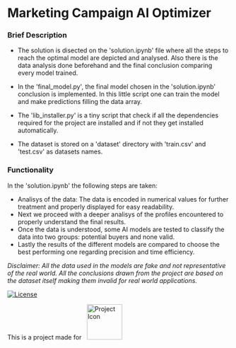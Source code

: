# Marketing Campaign AI Optimizer

### Brief Description

- The solution is disected on the 'solution.ipynb' file where all the steps to reach the optimal model are depicted and analysed.
Also there is the data analysis done beforehand and the final conclusion comparing every model trained.

- In the 'final_model.py', the final model chosen in the 'solution.ipynb' conclusion is implemented. In this little script one can train the model and make predictions filling the data array.

- The 'lib_installer.py' is a tiny script that check if all the dependencies required for the project are installed and if not they get installed automatically.

- The dataset is stored on a 'dataset' directory with 'train.csv' and 'test.csv' as datasets names.

### Functionality

In the 'solution.ipynb' the following steps are taken:
 - Analisys of the data: The data is encoded in numerical values for further treatment and properly displayed for easy readability.
 - Next we proceed with a deeper analisys of the profiles encountered to properly understand the final results.
 - Once the data is understood, some AI models are tested to classify the data into two groups: potential buyers and none valid.
 - Lastly the results of the different models are compared to choose the best performing one regarding precision and time efficiency. 

*Disclaimer: All the data used in the models are fake and not representative of the real world. All the conclusions drawn from the project are based on the dataset itself making them invalid for real world applications.*

[![License](https://img.shields.io/badge/License-MIT-blue.svg)](https://opensource.org/licenses/MIT)

This is a project made for &nbsp;&nbsp;<img src="https://mc-8afc6902-e56c-432c-8c3f-3991-cdn-endpoint.azureedge.net/-/media/feature/emea/components/sections/logo-white.svg?hash=" alt="Project Icon" width="80">
